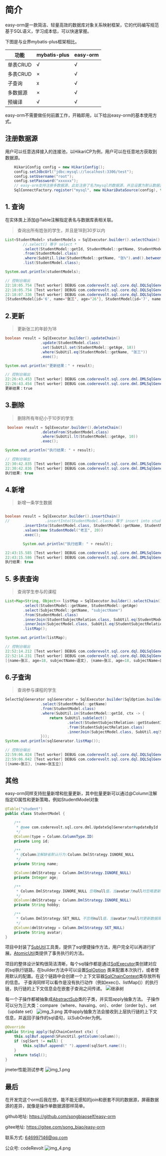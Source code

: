 # 简介
easy-orm是一款简洁、轻量高效的数据库对象关系映射框架，它的代码编写规范基于SQL语义，学习成本低，可以快速掌握。

下图是与业界mybatis-plus框架相比。

| 功能     | mybatis-plus | easy-orm |
|--------|-------------|----------|
| 单表CRUD | √           | √        |
| 多表CRUD | ×           | √        |
| 子查询    | x           | √        |
| 多数据源   | ×           | √        |
| 预编译    | √           | √        |

easy-orm不需要做任何前置工作，开箱即用，以下给出easy-orm的基本使用方式。

## 注册数据源
用户可以任意选择接入的连接池，以HikariCP为例，用户可以在任意地方获取到数据源。
```java
    HikariConfig config = new HikariConfig();
    config.setJdbcUrl("jdbc:mysql://localhost:3306/test");
    config.setUsername("root");
    config.setPassword("xxxxxx");
    // easy-orm支持注册多数据源，此处注册了名为mysql的数据源，并且设置为默认数据源
    SqlConnectFactory.register("mysql", new HikariDataSource(config), true);
```

## 1. 查询
在实体类上添加@Table注解指定表名与数据库表相关联。
> 查询出所有姓张的学生，并且是18到30岁以内
```java
List<StudentModel> studentModels = SqlExecutor.builder().selectChain()
        //.select() 等于 select *
        .select(StudentModel::getId, StudentModel::getName, StudentModel::getAge)
        .from(StudentModel.class)
        .where(SubUtil.like(StudentModel::getName, "张%").and().between(StudentModel::getAge, 18, 30))
        .list(StudentModel.class);

System.out.println(studentModels);

// 控制台输出
22:18:05.754 [Test worker] DEBUG com.coderevolt.sql.core.dql.DQLSqlGenerator - ==> execute sql: SELECT studentModel.id,studentModel.name,studentModel.age FROM student studentModel WHERE studentModel.name LIKE (?) AND studentModel.age BETWEEN ? AND ?
22:18:05.754 [Test worker] DEBUG com.coderevolt.sql.core.dql.DQLSqlGenerator - ==> param1=张%, param2=18, param3=30
22:18:07.336 [Test worker] DEBUG com.coderevolt.sql.core.dql.DQLSqlGenerator - <==  total:2
[StudentModel{id='6', name='张三', age='26'}, StudentModel{id='7', name='张玉立', age='19'}]
```
## 2.更新
> 更新张三的年龄为18
```java
boolean result = SqlExecutor.builder().updateChain()
                .update(StudentModel.class)
                .set(SubUtil.set(StudentModel::getAge, 18))
                .where(SubUtil.eq(StudentModel::getName, "张三"))
                .exec();

System.out.println("更新结果：" + result);

// 控制台输出
22:26:43.453 [Test worker] DEBUG com.coderevolt.sql.core.dml.DMLSqlGenerator - ==> execute sql: UPDATE student studentModel SET studentModel.age = ? WHERE studentModel.name = (?)
22:26:43.454 [Test worker] DEBUG com.coderevolt.sql.core.dml.DMLSqlGenerator - ==> param1=18, param2=张三
更新结果：true
```

## 3.删除
> 删除所有年纪小于10岁的学生
```java
 boolean result = SqlExecutor.builder().deleteChain()
                .deleteFrom(StudentModel.class)
                .where(SubUtil.lt(StudentModel::getAge, 10))
                .exec();

System.out.println("执行结果: " + result);

// 控制台输出
22:30:42.835 [Test worker] DEBUG com.coderevolt.sql.core.dml.DMLSqlGenerator - ==> execute sql: DELETE FROM student studentModel WHERE studentModel.age < (?)
22:30:42.836 [Test worker] DEBUG com.coderevolt.sql.core.dml.DMLSqlGenerator - ==> param1=10
执行结果: true
```
## 4.新增
> 新增一条学生数据
```java

boolean result = SqlExecutor.builder().insertChain()
//                .insertInto(StudentModel.class) 等于 insert into student
        .insertInto(StudentModel.class, StudentModel::getName, StudentModel::getAge)
        .values(new StudentModel("老王", 20))
        .exec();

        System.out.println("执行结果: " + result);

22:43:15.585 [Test worker] DEBUG com.coderevolt.sql.core.dml.DMLSqlGenerator - ==> execute sql: INSERT INTO student(name,age) VALUES (?,?)
22:43:15.586 [Test worker] DEBUG com.coderevolt.sql.core.dml.DMLSqlGenerator - ==> param1=老王, param2=20
执行结果: true
```
## 5. 多表查询
> 查询学生参与的课程
```java
List<Map<String, Object>> listMap = SqlExecutor.builder().selectChain()
        .select(StudentModel::getName, StudentModel::getAge)
        .select(SubjectModel::getName, "subjectName")
        .from(StudentModel.class)
        .innerJoin(StudentSubjectRelation.class, SubUtil.eq(StudentModel::getId, StudentSubjectRelation::getStudentId))
        .innerJoin(SubjectModel.class, SubUtil.eq(StudentSubjectRelation::getSubjectId, SubjectModel::getId))
        .listMap();

System.out.println(listMap);

// 控制台输出
22:52:14.212 [Test worker] DEBUG com.coderevolt.sql.core.dql.DQLSqlGenerator - ==> execute sql: SELECT studentModel.name,studentModel.age,subjectModel.name AS subjectName FROM student studentModel INNER JOIN student_subject_relation studentSubjectRelation ON studentModel.id = studentSubjectRelation.student_id INNER JOIN subject subjectModel ON studentSubjectRelation.subject_id = subjectModel.id
22:52:14.231 [Test worker] DEBUG com.coderevolt.sql.core.dql.DQLSqlGenerator - <==  total:3
[{name=张三, age=18, subjectName=语文}, {name=张三, age=18, subjectName=数学}, {name=张玉立, age=19, subjectName=数学}]
```
## 6.子查询
> 查询参与课程的学生
```java
SelectSqlGenerator sqlGenerator = SqlExecutor.builder(SqlOption.builder().build()).selectChain()
                .select(StudentModel::getName)
                .from(StudentModel.class)
                .where(SubUtil.in(StudentModel::getId, ctx -> {
                    return SubUtil.subSelect()
                            .select(StudentSubjectRelation::getStudentId)
                            .from(StudentSubjectRelation.class)
                            .innerJoin(SubjectModel.class, SubUtil.eq(StudentSubjectRelation::getSubjectId, SubjectModel::getId));
                }));
System.out.println(sqlGenerator.listMap());

// 控制台输出
22:59:06.024 [Test worker] DEBUG com.coderevolt.sql.core.dql.DQLSqlGenerator - ==> execute sql: SELECT studentModel.name FROM student studentModel WHERE studentModel.id IN (SELECT studentSubjectRelation.student_id FROM student_subject_relation studentSubjectRelation INNER JOIN subject subjectModel ON studentSubjectRelation.subject_id = subjectModel.id)
22:59:06.042 [Test worker] DEBUG com.coderevolt.sql.core.dql.DQLSqlGenerator - <==  total:2
[{name=张三}, {name=张玉立}]
```

## 其他
easy-orm同样支持批量新增和批量更新，其中批量更新可以通过@Column注解指定ID属性和更新策略，例如StudentModel对象
```java
@Table("student")
public class StudentModel {

    /**
     * @see com.coderevolt.sql.core.dml.UpdateSqlGenerator#updateById
     */
    @Column(type = Column.ColumnType.ID)
    private Long id;

    /**
     * @Column注解缺省默认行为:Column.DmlStrategy.IGNORE_NULL
     */
    private String name;

    @Column(dmlStrategy = Column.DmlStrategy.IGNORE_NULL)
    private Integer age;

    /**
     * Column.DmlStrategy.IGNORE_NULL 忽略null值，当avatar为null时忽略更新数据库，默认行为
     */
    @Column(dmlStrategy = Column.DmlStrategy.IGNORE_NULL)
    private String hobby;

    /**
     * Column.DmlStrategy.SET_NULL 不忽略null值，当avatar为null时更新数据库
     */
    @Column(dmlStrategy = Column.DmlStrategy.SET_NULL)
    private String avatar;
}
```
项目中封装了[SubUtil](src%2Fmain%2Fjava%2Fcom%2Fcoderevolt%2Futil%2FSubUtil.java)工具类，提供了sql便捷操作方法，用户完全可以再进行扩展。[AtomicUtil](src%2Fmain%2Fjava%2Fcom%2Fcoderevolt%2Futil%2FAtomicUtil.java)类提供了事务执行的方法。

项目的整体设计架构很简洁清晰，每个sql操作都是通过[SqlExecutor](src%2Fmain%2Fjava%2Fcom%2Fcoderevolt%2Fsql%2FSqlExecutor.java)类创建对应的sql执行链路，在builder方法中可以设置[SqlOption](src%2Fmain%2Fjava%2Fcom%2Fcoderevolt%2Fsql%2Fconfig%2FSqlOption.java) 类来配置本次执行，或者使用默认的配置。在这个链路中会创建一个上下文容器[SqlChainContext](src%2Fmain%2Fjava%2Fcom%2Fcoderevolt%2Fsql%2Fcore%2FSqlChainContext.java)类存放所有的信息。
子查询同样可以看作是没有执行动作（例如exec()、listMap()）的执行链，执行链的上下文信息会在嵌套子查询之间传递。
![继承树](img.png)

每一个子操作都被抽象成[AbstractSub](src%2Fmain%2Fjava%2Fcom%2Fcoderevolt%2Fsql%2Fcore%2Fsub%2FAbstractSub.java)类的子类，并实现apply抽象方法。
子操作可以分为三大类：compare（where、havaing、on）、order（order by）、set（update set）
![img_3.png](img_3.png)
其中apply抽象方法会接收到上层执行链的上下文信息，并返回子操作的sql语句，以SubOrder为例。
```java
@Override
public String apply(SqlChainContext ctx) {
    this.sqlBuf.append(SFuncUtil.getColumn(column));
    if (sqlSort != null) {
        this.sqlBuf.append(" ").append(sqlSort.name());
    }
    return toSql();
}
```


jmeter性能测试参考
![img_1.png](img_1.png)

## 最后
在开发完这个orm后我在想，能不能无感知的join和嵌套不同的数据源，屏蔽数据源的差异，就像是操作单数据源那样简单。

github地址: <https://github.com/songbiaoself/easy-orm>

gitee地址: <https://gitee.com/song_biao/easy-orm>

联系方式: <646997146@qq.com>

公众号: codeRevolt
![img_4.png](img_4.png)